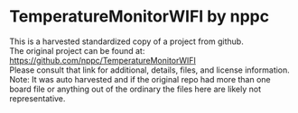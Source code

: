 
# TemperatureMonitorWIFI by nppc  
This is a harvested standardized copy of a project from github.  
The original project can be found at:  
https://github.com/nppc/TemperatureMonitorWIFI  
Please consult that link for additional, details, files, and license information.  
Note: It was auto harvested and if the original repo had more than one board file or anything out of the ordinary the files here are likely not representative.  
    
